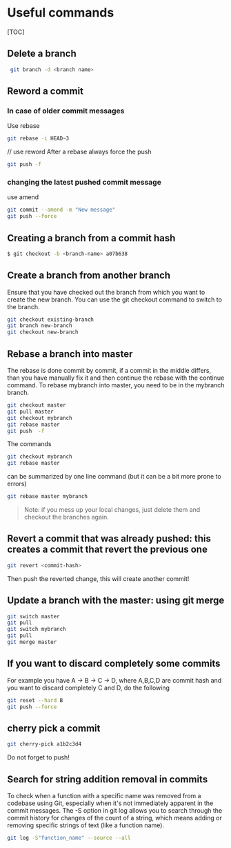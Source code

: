 # Useful commands
[TOC]
## Delete a branch
```sh
 git branch -d <branch name>
```
## Reword a commit 
### In case of older commit messages
Use rebase
```sh
git rebase -i HEAD~3
```
// use reword
After a rebase always force the push
```sh
git push -f 
```
### changing the latest pushed commit message
use amend
```sh
git commit --amend -m "New message"
git push --force 
```
## Creating a branch from a commit hash
```sh
$ git checkout -b <branch-name> a07b638
```
## Create a branch from another branch
Ensure that you have checked out the branch from which you want to create the new branch. You can use the git checkout command to switch to the branch.
```sh
git checkout existing-branch
git branch new-branch
git checkout new-branch
```
## Rebase a branch into master
The rebase is done commit by commit, if a commit in the middle differs, than you have manually fix it and then continue the rebase with the continue command. 
To rebase mybranch into master, you need to be in the mybranch branch.
```sh
git checkout master
git pull master
git checkout mybranch
git rebase master
git push  -f
```
The commands 
```sh
git checkout mybranch
git rebase master
```
can be summarized by one line command (but it can be a bit more prone to errors)
```sh
git rebase master mybranch
```

>Note: if you mess up your local changes, just delete them and checkout the branches again.

## Revert a commit that was already pushed: this creates a commit that revert the previous one
```sh
git revert <commit-hash>
```
Then push the reverted change, this will create another commit!
## Update a branch with the master: using git merge
```sh
git switch master 
git pull
git switch mybranch
git pull
git merge master
```
## If you want to discard completely some commits
For example you have A -> B -> C -> D, where A,B,C,D are commit hash and you want to discard completely C and D, do the following
```sh
git reset --hard B
git push --force
```

## cherry pick a commit
```sh
git cherry-pick a1b2c3d4
```

Do not forget to push!

## Search for string addition removal in commits
To check when a function with a specific name was removed from a codebase using Git, especially when it's not immediately apparent in the commit messages.
The -S option in git log allows you to search through the commit history for changes of the count of a string, which means adding or removing specific strings of text (like a function name).
```sh
git log -S"function_name" --source --all
```